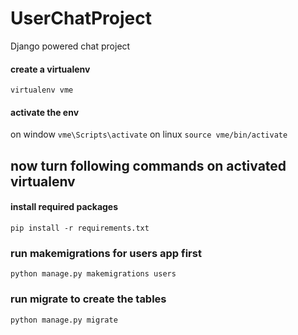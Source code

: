 # UserChatProject
Django powered chat project


#### create a virtualenv 
`virtualenv vme`

#### activate the env
on window
`vme\Scripts\activate`
on linux
`source vme/bin/activate`

## now turn following commands on activated virtualenv
#### install required packages
`pip install -r requirements.txt`

### run makemigrations for users app first
`python manage.py makemigrations users`
### run migrate to create the tables
`python manage.py migrate`

